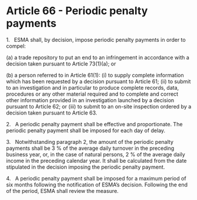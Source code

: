 # Article 66 - Periodic penalty payments


1.   ESMA shall, by decision, impose periodic penalty payments in order to compel:

(a) a trade repository to put an end to an infringement in accordance with a decision taken pursuant to Article 73(1)(a); or

(b) a person referred to in Article 61(1): (i) to supply complete information which has been requested by a decision pursuant to Article 61; (ii) to submit to an investigation and in particular to produce complete records, data, procedures or any other material required and to complete and correct other information provided in an investigation launched by a decision pursuant to Article 62; or (iii) to submit to an on-site inspection ordered by a decision taken pursuant to Article 63.

2.   A periodic penalty payment shall be effective and proportionate. The periodic penalty payment shall be imposed for each day of delay.

3.   Notwithstanding paragraph 2, the amount of the periodic penalty payments shall be 3 % of the average daily turnover in the preceding business year, or, in the case of natural persons, 2 % of the average daily income in the preceding calendar year. It shall be calculated from the date stipulated in the decision imposing the periodic penalty payment.

4.   A periodic penalty payment shall be imposed for a maximum period of six months following the notification of ESMA’s decision. Following the end of the period, ESMA shall review the measure.
